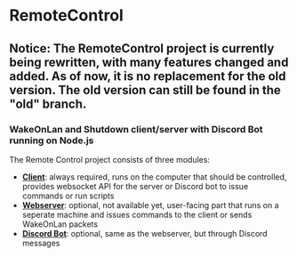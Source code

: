 # RemoteControl

## Notice: The RemoteControl project is currently being rewritten, with many features changed and added. As of now, it is no replacement for the old version. The old version can still be found in the "old" branch.

### WakeOnLan and Shutdown client/server with Discord Bot running on Node.js

The Remote Control project consists of three modules:
* **[Client](https://github.com/manolol1/remotecontrol_client)**: always required, runs on the computer that should be controlled, provides websocket API for the server or Discord bot to issue commands or run scripts
* **[Webserver](https://github.com/manolol1/remotecontrol_webserver)**: optional, not available yet, user-facing part that runs on a seperate machine and issues commands to the client or sends WakeOnLan packets
* **[Discord Bot](https://github.com/manolol1/remotecontrol_discord)**: optional, same as the webserver, but through Discord messages
